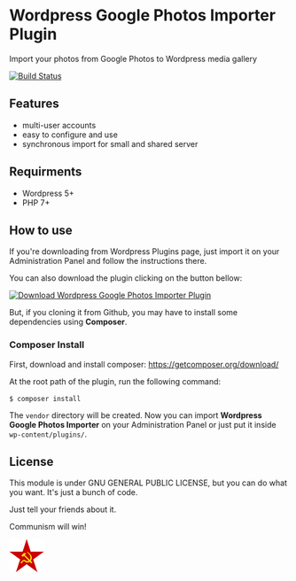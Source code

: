# Wordpress Google Photos Importer Plugin
Import your photos from Google Photos to Wordpress media gallery 

[![Build Status](https://travis-ci.com/raulmangolin/wp-google-photos-importer.svg?branch=master)](https://travis-ci.com/raulmangolin/wp-google-photos-importer)

## Features
* multi-user accounts
* easy to configure and use
* synchronous import for small and shared server

## Requirments
* Wordpress 5+
* PHP 7+

## How to use
If you're downloading from Wordpress Plugins page, just import it on your Administration Panel and follow the 
instructions there.

You can also download the plugin clicking on the button bellow:

[![Download Wordpress Google Photos Importer Plugin](https://img.shields.io/badge/Download-here-blue?style=for-the-badge&logo=download)](https://raulmangolin.dev/downloads/wp-google-photos-importer.zip)

But, if you cloning it from Github, you may have to install some dependencies using **Composer**.

### Composer Install
First, download and install composer: https://getcomposer.org/download/

At the root path of the plugin, run the following command:

```shell
$ composer install
```

The `vendor` directory will be created. Now you can import **Wordpress Google Photos Importer** on your Administration 
Panel or just put it inside `wp-content/plugins/`.

## License
This module is under GNU GENERAL PUBLIC LICENSE, but you can do what you want. It's just a bunch of code.

Just tell your friends about it.

Communism will win!

![Communism will win!](https://raw.githubusercontent.com/raulmangolin/wp-google-photos-importer/master/ico.png "Communism will win!")
